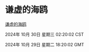 # 谦虚的海鸥
[谦虚的海鸥](http://219.139.197.74:56308/qxdho/course/base/hotlink/index.php)

2024年 10月 30日 星期三 02:20:02 CST

2024年 10月 29日 星期二 18:20:02 GMT
